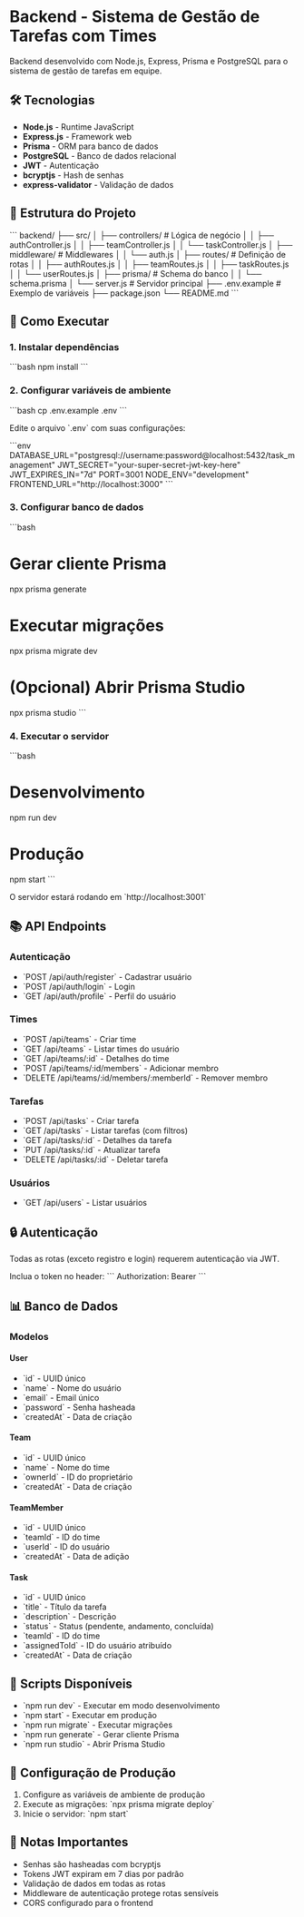 # Backend - Sistema de Gestão de Tarefas com Times

Backend desenvolvido com Node.js, Express, Prisma e PostgreSQL para o sistema de gestão de tarefas em equipe.

## 🛠️ Tecnologias

- **Node.js** - Runtime JavaScript
- **Express.js** - Framework web
- **Prisma** - ORM para banco de dados
- **PostgreSQL** - Banco de dados relacional
- **JWT** - Autenticação
- **bcryptjs** - Hash de senhas
- **express-validator** - Validação de dados

## 📁 Estrutura do Projeto

\`\`\`
backend/
├── src/
│   ├── controllers/        # Lógica de negócio
│   │   ├── authController.js
│   │   ├── teamController.js
│   │   └── taskController.js
│   ├── middleware/         # Middlewares
│   │   └── auth.js
│   ├── routes/            # Definição de rotas
│   │   ├── authRoutes.js
│   │   ├── teamRoutes.js
│   │   ├── taskRoutes.js
│   │   └── userRoutes.js
│   ├── prisma/            # Schema do banco
│   │   └── schema.prisma
│   └── server.js          # Servidor principal
├── .env.example           # Exemplo de variáveis
├── package.json
└── README.md
\`\`\`

## 🚀 Como Executar

### 1. Instalar dependências
\`\`\`bash
npm install
\`\`\`

### 2. Configurar variáveis de ambiente
\`\`\`bash
cp .env.example .env
\`\`\`

Edite o arquivo \`.env\` com suas configurações:

\`\`\`env
DATABASE_URL="postgresql://username:password@localhost:5432/task_management"
JWT_SECRET="your-super-secret-jwt-key-here"
JWT_EXPIRES_IN="7d"
PORT=3001
NODE_ENV="development"
FRONTEND_URL="http://localhost:3000"
\`\`\`

### 3. Configurar banco de dados
\`\`\`bash
# Gerar cliente Prisma
npx prisma generate

# Executar migrações
npx prisma migrate dev

# (Opcional) Abrir Prisma Studio
npx prisma studio
\`\`\`

### 4. Executar o servidor
\`\`\`bash
# Desenvolvimento
npm run dev

# Produção
npm start
\`\`\`

O servidor estará rodando em \`http://localhost:3001\`

## 📚 API Endpoints

### Autenticação
- \`POST /api/auth/register\` - Cadastrar usuário
- \`POST /api/auth/login\` - Login
- \`GET /api/auth/profile\` - Perfil do usuário

### Times
- \`POST /api/teams\` - Criar time
- \`GET /api/teams\` - Listar times do usuário
- \`GET /api/teams/:id\` - Detalhes do time
- \`POST /api/teams/:id/members\` - Adicionar membro
- \`DELETE /api/teams/:id/members/:memberId\` - Remover membro

### Tarefas
- \`POST /api/tasks\` - Criar tarefa
- \`GET /api/tasks\` - Listar tarefas (com filtros)
- \`GET /api/tasks/:id\` - Detalhes da tarefa
- \`PUT /api/tasks/:id\` - Atualizar tarefa
- \`DELETE /api/tasks/:id\` - Deletar tarefa

### Usuários
- \`GET /api/users\` - Listar usuários

## 🔒 Autenticação

Todas as rotas (exceto registro e login) requerem autenticação via JWT.

Inclua o token no header:
\`\`\`
Authorization: Bearer <seu-token-jwt>
\`\`\`

## 📊 Banco de Dados

### Modelos

#### User
- \`id\` - UUID único
- \`name\` - Nome do usuário
- \`email\` - Email único
- \`password\` - Senha hasheada
- \`createdAt\` - Data de criação

#### Team
- \`id\` - UUID único
- \`name\` - Nome do time
- \`ownerId\` - ID do proprietário
- \`createdAt\` - Data de criação

#### TeamMember
- \`id\` - UUID único
- \`teamId\` - ID do time
- \`userId\` - ID do usuário
- \`createdAt\` - Data de adição

#### Task
- \`id\` - UUID único
- \`title\` - Título da tarefa
- \`description\` - Descrição
- \`status\` - Status (pendente, andamento, concluída)
- \`teamId\` - ID do time
- \`assignedToId\` - ID do usuário atribuído
- \`createdAt\` - Data de criação

## 🧪 Scripts Disponíveis

- \`npm run dev\` - Executar em modo desenvolvimento
- \`npm start\` - Executar em produção
- \`npm run migrate\` - Executar migrações
- \`npm run generate\` - Gerar cliente Prisma
- \`npm run studio\` - Abrir Prisma Studio

## 🔧 Configuração de Produção

1. Configure as variáveis de ambiente de produção
2. Execute as migrações: \`npx prisma migrate deploy\`
3. Inicie o servidor: \`npm start\`

## 📝 Notas Importantes

- Senhas são hasheadas com bcryptjs
- Tokens JWT expiram em 7 dias por padrão
- Validação de dados em todas as rotas
- Middleware de autenticação protege rotas sensíveis
- CORS configurado para o frontend
